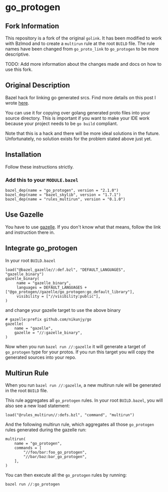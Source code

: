 # go_protogen

## Fork Information

This repository is a fork of the original `golink`. It has been modified to work with Bzlmod and to create a `multirun` rule at the root `BUILD` file.
The rule names have been changed from `go_proto_link` to `go_protogen` to be more descriptive.

TODO: Add more information about the changes made and docs on how to use this fork.

## Original Description

Bazel hack for linking go generated srcs. Find more details on this post I wrote [here](https://medium.com/goc0de/a-cute-bazel-proto-hack-for-golang-ides-2a4ef0415a7f?source=friends_link&sk=2ee762dff53812f8068b44f9e0f085f7).

You can use it for copying over golang generated proto files into your source directory.
This is important if you want to make your IDE work because your project needs to be `go build` compliant.

Note that this is a hack and there will be more ideal solutions in the future. Unfortunately, no solution exists for the problem stated above just yet.

## Installation

Follow these instructions strictly.

### Add this to your `MODULE.bazel`

```bazel
bazel_dep(name = "go_protogen", version = "2.1.0")
bazel_dep(name = "bazel_skylib", version = "1.7.1")
bazel_dep(name = "rules_multirun", version = "0.1.0")
```

## Use Gazelle

You have to use [gazelle](https://github.com/bazelbuild/bazel-gazelle). If you don't know what that means, follow the link and instruction there in.

## Integrate go_protogen

In your root `BUILD.bazel`

```bazel
load("@bazel_gazelle//:def.bzl", "DEFAULT_LANGUAGES", "gazelle_binary")
gazelle_binary(
     name = "gazelle_binary",
     languages = DEFAULT_LANGUAGES + ["@go_protogen//gazelle/go_protogen:go_default_library"],
     visibility = ["//visibility:public"],
)
```

and change your gazelle target to use the above binary

```bazel
# gazelle:prefix github.com/nikunjy/go
gazelle(
    name = "gazelle",
    gazelle = "//:gazelle_binary",
)
```

Now when you run `bazel run //:gazelle` it will generate a target of `go_protogen` type for your protos. If you run this target you will copy the generated sources into your repo.

## Multirun Rule

When you run `bazel run //:gazelle`, a new multirun rule will be generated in the root `BUILD` file. 

This rule aggregates all `go_protogen` rules.
In your root `BUILD.bazel`, you will also see a new load statement:

```bazel
load("@rules_multirun//:defs.bzl", "command", "multirun")
```

And the following multirun rule, which aggregates all those `go_protogen`
rules generated during the gazelle run:

```bazel
multirun(
    name = "go_protogen",
    commands = [
        "//foo/bar:foo_go_protogen",
        "//bar/baz:bar_go_protogen",
    ],
)
```

You can then execute all the `go_protogen` rules by running:

```bash
bazel run //:go_protogen
```